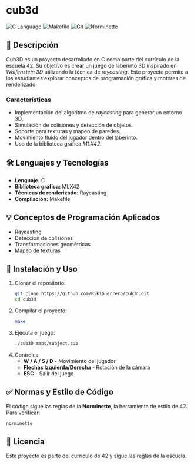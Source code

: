 # cub3d

![C Language](https://img.shields.io/badge/C-Programming-blue.svg) ![Makefile](https://img.shields.io/badge/Makefile-Build-orange.svg) ![Git](https://img.shields.io/badge/Git-Version%20Control-red.svg) ![Norminette](https://img.shields.io/badge/Norminette-Code%20Style-brightgreen.svg)

## 📌 Descripción

Cub3D es un proyecto desarrollado en C como parte del currículo de la escuela 42. Su objetivo es crear un juego de laberinto 3D inspirado en *Wolfenstein 3D* utilizando la técnica de *raycasting*. Este proyecto permite a los estudiantes explorar conceptos de programación gráfica y motores de renderizado.

### Características
- Implementación del algoritmo de *raycasting* para generar un entorno 3D.
- Simulación de colisiones y detección de objetos.
- Soporte para texturas y mapeo de paredes.
- Movimiento fluido del jugador dentro del laberinto.
- Uso de la biblioteca gráfica *MLX42*.
## 🛠 Lenguajes y Tecnologías

- **Lenguaje:** C
- **Biblioteca gráfica:** MLX42
- **Técnicas de renderizado:** Raycasting
- **Compilación:** Makefile

## 💡 Conceptos de Programación Aplicados

- Raycasting
- Detección de colisiones
- Transformaciones geométricas
- Mapeo de texturas

## 🚀 Instalación y Uso

1. Clonar el repositorio:
   ```bash
   git clone https://github.com/RikiGuerrero/cub3d.git
   cd cub3d
2. Compilar el proyecto:
   ```bash
   make
   ```
3. Ejecuta el juego:
   ```bash
   ./cub3D maps/subject.cub
   ```
4. Controles
   - **W / A / S / D** - Movimiento del jugador
   - **Flechas Izquierda/Derecha** - Rotación de la cámara
   - **ESC** - Salir del juego

## ✅ Normas y Estilo de Código

El código sigue las reglas de la **Norminette**, la herramienta de estilo de 42. Para verificar:
```bash
norminette
```

## 📜 Licencia

Este proyecto es parte del currículo de 42 y sigue las reglas de la escuela.
